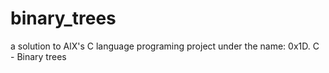 # binary_trees
 a solution to AlX's C language programing project under the name: 0x1D. C - Binary trees
